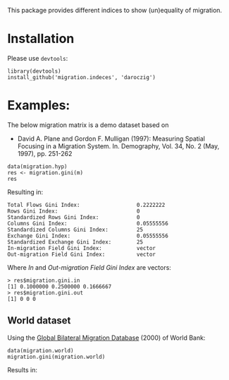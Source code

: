 This package provides different indices to show (un)equality of migration.

# Installation

Please use `devtools`:

```
library(devtools)
install_github('migration.indeces', 'daroczig')
```

# Examples:

The below migration matrix is a demo dataset based on

 * David A. Plane and Gordon F. Mulligan (1997): Measuring Spatial Focusing in a Migration System. In. Demography, Vol. 34, No. 2 (May, 1997), pp. 251-262

```
data(migration.hyp)
res <- migration.gini(m)
res
```

Resulting in:

```
Total Flows Gini Index:	                 0.2222222
Rows Gini Index:                         0
Standardized Rows Gini Index:            0
Columns Gini Index:                      0.05555556
Standardized Columns Gini Index:         25
Exchange Gini Index:                     0.05555556
Standardized Exchange Gini Index:        25
In-migration Field Gini Index:           vector
Out-migration Field Gini Index:          vector
```

Where *In* and *Out-migration Field Gini Index* are vectors:

```
> res$migration.gini.in
[1] 0.1000000 0.2500000 0.1666667
> res$migration.gini.out
[1] 0 0 0
```

## World dataset

Using the [Global Bilateral Migration Database](http://data.worldbank.org/data-catalog/global-bilateral-migration-database) (2000) of World Bank:

```
data(migration.world)
migration.gini(migration.world)
```

Results in:

```

```